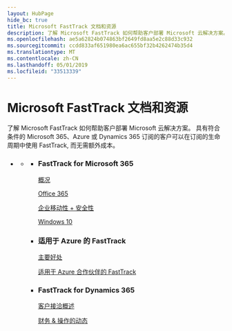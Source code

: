 ```yaml
---
layout: HubPage
hide_bc: true
title: Microsoft FastTrack 文档和资源
description: 了解 Microsoft FastTrack 如何帮助客户部署 Microsoft 云解决方案。 具有符合条件的 Microsoft 365、Azure 或 Dynamics 365 订阅的客户可以在订阅的生命周期中使用 FastTrack, 而无需额外成本。
ms.openlocfilehash: ae5a62824b074863bf2649fd8aa5e2c88d33c932
ms.sourcegitcommit: ccdd833af651980ea6ac655bf32b4262474b35d4
ms.translationtype: MT
ms.contentlocale: zh-CN
ms.lasthandoff: 05/01/2019
ms.locfileid: "33513339"
---
```

<div id="main" class="v2">
    <div class="container">
        <h1>Microsoft FastTrack 文档和资源</h1>
        <p>了解 Microsoft FastTrack 如何帮助客户部署 Microsoft 云解决方案。 具有符合条件的 Microsoft 365、Azure 或 Dynamics 365 订阅的客户可以在订阅的生命周期中使用 FastTrack, 而无需额外成本。</p>
        <p></p>
        <ul class="pivots">
            <li>
                <a href="#home"></a>
                <ul id="home">
                    <li>
                        <a href="#home-all"></a>
                        <ul id="home-all" class="cardsZ">
                            <li>
                                <div class="cardSize">
                                    <div class="cardPadding">
                                        <div class="card">
                                                <div class="cardText">
                                                <h3>FastTrack for Microsoft 365</h3>
                                                <p><a
                                                href="https://docs.microsoft.com/en-us/fasttrack/m365-fasttrack-benefit-overview">概况</a></p>
                                                <p><a href="https://docs.microsoft.com/fasttrack/O365-fasttrack-benefit-for-office-365">Office 365</a></p>
                                                <p><a href="https://docs.microsoft.com/enterprise-mobility-security/Solutions/enterprise-mobility-fasttrack-program">企业移动性 + 安全性</a></p>
                                                <p><a href="https://docs.microsoft.com/fasttrack/win-10-fasttrack-benefit-for-windows-10">Windows 10</a></p>
                                            </div>
                                        </div>
                                    </div>
                                </div>
                            </li>
                            <li>
                                <div class="cardSize">
                                    <div class="cardPadding">
                                        <div class="card">
                                            <div class="cardText">
                                                <h3>适用于 Azure 的 FastTrack</h3>
                                                <p><a href="https://azure.microsoft.com/programs/azure-fasttrack/?v=18.03">主要好处</a></p>
                                                <p><a href="https://azure.microsoft.com/programs/azure-fasttrack/partners/">适用于 Azure 合作伙伴的 FastTrack</a></p>
                                            </div>
                                        </div>
                                    </div>
                                </div>
                            </li>
                            <li>
                                <div class="cardSize">
                                    <div class="cardPadding">
                                        <div class="card">
                                            <div class="cardText">
                                                <h3>FastTrack for Dynamics 365</h3>
                                                <p><a href="https://docs.microsoft.com/dynamics365/get-started/fasttrack/customer-engagement/microsoft-fasttrack-dynamics-365">客户接洽概述</a></p>
                                                <p><a href="https://docs.microsoft.com/dynamics365/unified-operations/fin-and-ops/get-started/fasttrack-dynamics-365-overview">财务 & 操作的动态</a></p>
                                            </div>
                                        </div>
                                    </div>
                                </div>
                            </li>
                        </ul>
                    </li>
                </ul>
            </li>
        </ul>
    </div>
</div>
